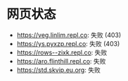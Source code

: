 # 网页状态
- https://veg.linlim.repl.co: 失败 (403)
- https://ys.pyxzp.repl.co: 失败 (403)
- https://rows--zixk.repl.co: 失败
- https://aro.flinthill.repl.co: 失败
- https://std.skvip.eu.org: 失败

